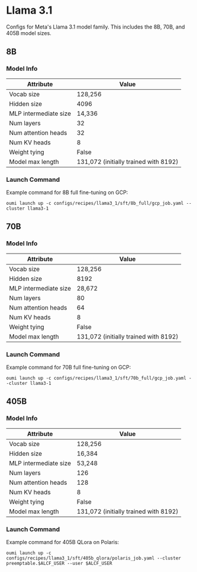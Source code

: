 # Llama 3.1

Configs for Meta's Llama 3.1 model family. This includes the 8B, 70B, and 405B model sizes.

## 8B

### Model Info

| Attribute | Value |
|--|--|
| Vocab size | 128,256 |
| Hidden size | 4096 |
| MLP intermediate size | 14,336 |
| Num layers | 32 |
| Num attention heads | 32 |
| Num KV heads | 8 |
| Weight tying | False |
| Model max length | 131,072 (initially trained with 8192) |

### Launch Command

Example command for 8B full fine-tuning on GCP:
```shell
oumi launch up -c configs/recipes/llama3_1/sft/8b_full/gcp_job.yaml --cluster llama3-1
```

## 70B

### Model Info

| Attribute | Value |
|--|--|
| Vocab size | 128,256 |
| Hidden size | 8192 |
| MLP intermediate size | 28,672 |
| Num layers | 80 |
| Num attention heads | 64 |
| Num KV heads | 8 |
| Weight tying | False |
| Model max length | 131,072 (initially trained with 8192) |

### Launch Command

Example command for 70B full fine-tuning on GCP:
```shell
oumi launch up -c configs/recipes/llama3_1/sft/70b_full/gcp_job.yaml --cluster llama3-1
```

## 405B

### Model Info

| Attribute | Value |
|--|--|
| Vocab size | 128,256 |
| Hidden size | 16,384 |
| MLP intermediate size | 53,248 |
| Num layers | 126 |
| Num attention heads | 128 |
| Num KV heads | 8 |
| Weight tying | False |
| Model max length | 131,072 (initially trained with 8192) |

### Launch Command

Example command for 405B QLora on Polaris:
```shell
oumi launch up -c configs/recipes/llama3_1/sft/405b_qlora/polaris_job.yaml --cluster preemptable.$ALCF_USER --user $ALCF_USER
```
